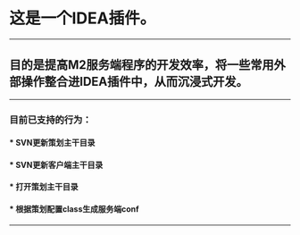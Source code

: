 # 这是一个IDEA插件。

---
  
## 目的是提高M2服务端程序的开发效率，将一些常用外部操作整合进IDEA插件中，从而沉浸式开发。

---
  
### 目前已支持的行为： 
#### * SVN更新策划主干目录
#### * SVN更新客户端主干目录
#### * 打开策划主干目录
#### * 根据策划配置class生成服务端conf

---
  